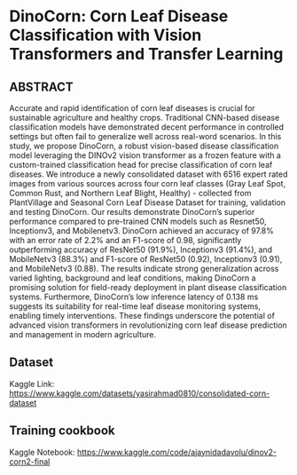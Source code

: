 # DinoCorn: Corn Leaf Disease Classification with Vision Transformers and Transfer Learning

## ABSTRACT 
Accurate and rapid identification of corn leaf diseases is crucial for sustainable agriculture and healthy crops. Traditional CNN-based disease classification models have demonstrated decent performance in controlled settings but often fail to generalize well across real-word scenarios. In this study, we propose DinoCorn, a robust vision-based disease classification model leveraging the DINOv2 vision transformer as a frozen feature with a custom-trained classification head for precise classification of corn leaf diseases. We introduce a newly consolidated dataset with 6516 expert rated images from various sources across four corn leaf classes (Gray Leaf Spot, Common Rust, and Northern Leaf Blight, Healthy) - collected from PlantVillage and Seasonal Corn Leaf Disease Dataset for training, validation and testing DinoCorn. Our results demonstrate DinoCorn’s superior performance compared to pre-trained CNN models such as Resnet50, Inceptionv3, and Mobilenetv3. DinoCorn achieved an accuracy of 97.8% with an error rate of 2.2% and an F1-score of 0.98, significantly outperforming accuracy of ResNet50 (91.9%), Inceptionv3 (91.4%), and MobileNetv3 (88.3%) and F1-score of ResNet50 (0.92), Inceptionv3 (0.91), and MobileNetv3 (0.88). The results indicate strong generalization across varied lighting, background and leaf conditions, making DinoCorn a promising solution for field-ready deployment in plant disease classification systems. Furthermore, DinoCorn’s low inference latency of 0.138 ms suggests its suitability for real-time leaf disease monitoring systems, enabling timely interventions. These findings underscore the potential of advanced vision transformers in revolutionizing corn leaf disease prediction and management in modern agriculture.

## Dataset
Kaggle Link: https://www.kaggle.com/datasets/yasirahmad0810/consolidated-corn-dataset

## Training cookbook
Kaggle Notebook: https://www.kaggle.com/code/ajaynidadavolu/dinov2-corn2-final
